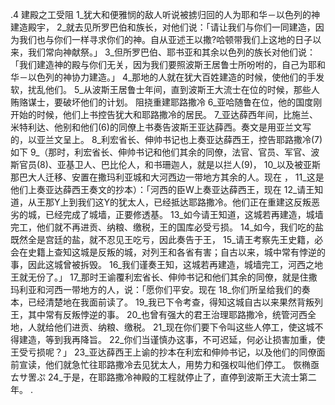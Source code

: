 .4 
建殿之工受阻 
1_犹大和便雅悯的敌人听说被掳归回的人为耶和华－以色列的神建造殿宇， 2_就去见所罗巴伯和族长，对他们说：「请让我们与你们一同建造，因为我们也与你们一样寻求你们的神。自从亚述王以撒?哈顿带我们上这地的日子以来，我们常向神献祭。」 3_但所罗巴伯、耶书亚和其余以色列的族长对他们说：「我们建造神的殿与你们无关，因为我们要照波斯王居鲁士所吩咐的，自己为耶和华－以色列的神协力建造。」 
4_那地的人就在犹大百姓建造的时候，使他们的手发软，扰乱他们。 5_从波斯王居鲁士年间，直到波斯王大流士在位的时候，那些人贿赂谋士，要破坏他们的计划。 
阻挠重建耶路撒冷 
6_亚哈随鲁在位，他的国度刚开始的时候，他们上书控告犹大和耶路撒冷的居民。 
7_亚达薛西年间，比施兰、米特利达、他别和他们(6)的同僚上书奏告波斯王亚达薛西。奏文是用亚兰文写的，以亚兰文呈上。 8_利宏省长、伸帅书记也上奏亚达薛西王，控告耶路撒冷(7)如下 9_（那时，利宏省长、伸帅书记和他们其余的同僚，法官、官员、军官、波斯官员(8)、亚基卫人、巴比伦人，和书珊迦人，就是以拦人(9)， 10_以及被亚斯那巴大人迁移、安置在撒玛利亚城和大河西边一带地方其余的人。现在 ， 11_这是他们上奏亚达薛西王奏文的抄本）：「河西的臣W上奏亚达薛西王，现在 12_请王知道，从王那Y上到我们这Y的犹太人，已经抵达耶路撒冷。他们正在重建这反叛恶劣的城，已经完成了城墙，正要修透基。 13_如今请王知道，这城若再建造，城墙完工，他们就不再进贡、纳粮、缴税，王的国库必受亏损。 14_如今，我们吃的盐既然全是宫廷的盐，就不忍见王吃亏，因此奏告于王， 15_请王考察先王史籍，必会在史籍上查知这城是反叛的城，对列王和各省有害；自古以来，城中常有悖逆的事，因此这城曾被拆毁。 16_我们谨奏王知，这城若再建造，城墙完工，河西之地王就无份了。」 
17_那时王谕覆利宏省长、伸帅书记和他们其余的同僚，就是住撒玛利亚和河西一带地方的人，说：「愿你们平安。现在 18_你们所呈给我们的奏本，已经清楚地在我面前读了。 19_我已下令考查，得知这城自古以来果然背叛列王，其中常有反叛悖逆的事。 20_也曾有强大的君王治理耶路撒冷，统管河西全地，人就给他们进贡、纳粮、缴税。 21_现在你们要下令叫这些人停工，使这城不得建造，等到我再降旨。 22_你们当谨慎办这事，不可迟延，何必让损害加重，使王受亏损呢？」 
23_亚达薛西王上谕的抄本在利宏和伸帅书记，以及他们的同僚面前宣读，他们就急忙往耶路撒冷去见犹太人，用势力和强权叫他们停工。 
恢椭亟ㄊサ罟ぷ 
24_于是，在耶路撒冷神殿的工程就停止了，直停到波斯王大流士第二年。 
 .